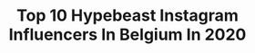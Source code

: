---
title: Top 10 Hypebeast Instagram Influencers In Belgium In 2020
description: >-
  Find top hypebeast Instagram influencers in Belgium in 2020. Most popular hashtags: #brussels #hypebeast #art #corona.
platform: Instagram
profiles:
  - username: "yngwix"
    fullname: >-
      Yngwie @belgianshooters
    location: "Belgium"
    followers: 7590
    engagement: 712
    commentsToLikes: 0.076154
    avatar: "https://scontent-lhr8-1.cdninstagram.com/v/t51.2885-19/s320x320/84719545_2476797209096628_703929145356189696_n.jpg?_nc_ht=scontent-lhr8-1.cdninstagram.com&_nc_ohc=g8tQKtwuSbMAX_dpWAU&oh=331aa2c9d1ae02c801178ad5a2aba32d&oe=5EBB8EBA"
    verified: false
    hashtags: "#bbctravel, #lovetheworld, #aljazeera, #artofvisuals"
  - username: "sacha_verhoeven"
    fullname: >-
      Sacha Verhoeven
    location: "Belgium"
    followers: 15033
    engagement: 989
    commentsToLikes: 0.063462
    avatar: "https://scontent-lhr8-1.cdninstagram.com/v/t51.2885-19/s320x320/88919999_2896291307128775_3145480073012838400_n.jpg?_nc_ht=scontent-lhr8-1.cdninstagram.com&_nc_ohc=78GctcdZmNEAX_rzFpb&oh=54e1def9384436785e346de79b177013&oe=5EB8E08E"
    verified: false
    hashtags: "#sumstreetwear, #hypeaf, #dailystreetlooks, #lavishfashion"
  - username: "d_lavrovski"
    fullname: >-
      DANIIL LAVROVSKI
    location: "Belgium"
    followers: 6075
    engagement: 891
    commentsToLikes: 0.021752
    avatar: "https://scontent-lhr8-1.cdninstagram.com/v/t51.2885-19/s150x150/65312217_847654548930302_6737878693202362368_n.jpg?_nc_ht=scontent-lhr8-1.cdninstagram.com&_nc_ohc=kLgfFnlWAvIAX-u7X0I&oh=791201d79fd105b9f4d3f7d202763ae3&oe=5EBB346A"
    verified: false
    hashtags: "#contemporaryphotography, #journal, #editorial, #filmsnotdead"
  - username: "grdavd"
    fullname: >-
      David
    location: "Belgium"
    followers: 11025
    engagement: 870
    commentsToLikes: 0.013193
    avatar: "https://scontent-lhr8-1.cdninstagram.com/v/t51.2885-19/s320x320/92355826_222899578772009_11154734442348544_n.jpg?_nc_ht=scontent-lhr8-1.cdninstagram.com&_nc_ohc=1wuAejHO8v8AX_96KYO&oh=2413d6db1ab51d788b8e7604638fe851&oe=5EB999EE"
    verified: false
    hashtags: "#converse, #jordan, #beststreetoutfit, #bestofstreetwear"
  - username: "doodles_by_amaurytos"
    fullname: >-
      Amaurytos
    location: "Belgium"
    followers: 14315
    engagement: 1126
    commentsToLikes: 0.055607
    avatar: "https://scontent-lhr8-1.cdninstagram.com/v/t51.2885-19/s320x320/74479774_993906397611949_7766520513031045120_n.jpg?_nc_ht=scontent-lhr8-1.cdninstagram.com&_nc_ohc=_k_TNsw4DqQAX9IaSb9&oh=6a7e8c09798eed662ffa59ccff98ae22&oe=5EBBF7C9"
    verified: false
    hashtags: "#cartoonish, #marker, #cartoon, #pendoodle"
  - username: "achilles_edits"
    fullname: >-
      𝗔𝗰𝗵𝗶𝗹𝗹𝗲𝘀
    location: "Belgium"
    followers: 15864
    engagement: 2734
    commentsToLikes: 0.008907
    avatar: "https://scontent-lhr8-1.cdninstagram.com/v/t51.2885-19/s320x320/81778617_114446843303078_6262861202959892480_n.jpg?_nc_ht=scontent-lhr8-1.cdninstagram.com&_nc_ohc=ocg0161Qd3MAX_SF2Af&oh=afdd92414fe89e01268c6fb351f6ca1e&oe=5EBBF3D8"
    verified: false
    hashtags: "#japanese, #shikamaru, #sand, #narutouzumaki"
  - username: "ananethedancer"
    fullname: >-
      Joffrey “Jollofrey” Anane
    location: "Belgium"
    followers: 6470
    engagement: 654
    commentsToLikes: 0.052897
    avatar: "https://scontent-lhr8-1.cdninstagram.com/v/t51.2885-19/s320x320/42885933_2154910061392148_1907681282968518656_n.jpg?_nc_ht=scontent-lhr8-1.cdninstagram.com&_nc_ohc=IKRoPmHMLUQAX-St3Mz&oh=ece738783e78e17457b6e69d58873972&oe=5EBC56A9"
    verified: false
    hashtags: "#capricorn, #pauseshots, #anane, #mindfullness"
  - username: "owaishsb"
    fullname: >-
      OwaishSB
    location: "Belgium"
    followers: 81859
    engagement: 1058
    commentsToLikes: 0.033195
    avatar: "https://scontent-atl3-1.cdninstagram.com/v/t51.2885-19/s320x320/80542927_505627330059930_4329818030734311424_n.jpg?_nc_ht=scontent-atl3-1.cdninstagram.com&_nc_ohc=NBMK_jfngSwAX9Gl-D3&oh=b73314b73c79c547fa7161260bcaba1c&oe=5EBA76D6"
    verified: false
    hashtags: "#airmaxday"
  - username: "antoinehellocollective"
    fullname: >-
      Hell’o
    location: "Belgium"
    followers: 19043
    engagement: 225
    commentsToLikes: 0.018604
    avatar: "https://scontent-ams4-1.cdninstagram.com/v/t51.2885-19/s320x320/67782492_374389913478235_356844944016539648_n.jpg?_nc_ht=scontent-ams4-1.cdninstagram.com&_nc_ohc=jzJYpH5qTKYAX-flhnl&oh=6d761049da2364cd8dadc2fb09c4641e&oe=5EB8E713"
    verified: false
    hashtags: "#patchwork, #julescesure, #connection, #opening"
---